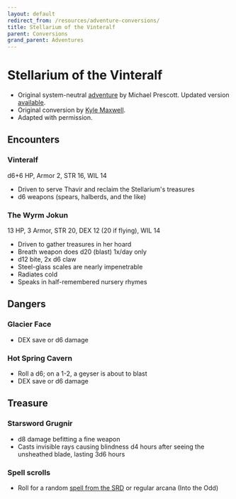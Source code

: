 ```yaml
---
layout: default
redirect_from: /resources/adventure-conversions/
title: Stellarium of the Vinteralf
parent: Conversions
grand_parent: Adventures
---
```


# Stellarium of the Vinteralf

- Original system-neutral [adventure](https://blog.trilemma.com/2014/01/stellarium-of-vinteralf.html) by Michael Prescott. Updated version [available](https://www.drivethrurpg.com/product/286792/Trilemma-Adventures-Compendium-Volume-I).
- Original conversion by [Kyle Maxwell](https://technoskald.itch.io/twcb).  
- Adapted with permission.

## Encounters

### Vinteralf
d6+6 HP, Armor 2, STR 16, WIL 14
- Driven to serve Thavir and reclaim the Stellarium's treasures
- d6 weapons (spears, halberds, and the like)

### The Wyrm Jokun
13 HP, 3 Armor, STR 20, DEX 12 (20 if flying), WIL 14
- Driven to gather treasures in her hoard
- Breath weapon does d20 (blast) 1x/day only
- d12 bite, 2x d6 claw
- Steel-glass scales are nearly impenetrable
- Radiates cold
- Speaks in half-remembered nursery rhymes

## Dangers

### Glacier Face
- DEX save or d6 damage

### Hot Spring Cavern
- Roll a d6; on a 1-2, a geyser is about to blast
- DEX save or d6 damage

## Treasure
### Starsword Grugnir
- d8 damage befitting a fine weapon
- Casts invisible rays causing blindness d4 hours after seeing the unsheathed blade, lasting 3d6 hours

### Spell scrolls
- Roll for a random [spell from the SRD](/cairn-srd#100-spells) or regular arcana (Into the Odd)
